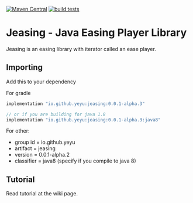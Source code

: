[![Maven Central](https://img.shields.io/maven-central/v/io.github.ye-yu/jeasing.svg?label=Maven%20Central)](https://search.maven.org/search?q=g:%22io.github.ye-yu%22%20AND%20a:%22jeasing%22)
[![build tests](https://github.com/ye-yu/jease-player/workflows/Tests/badge.svg)](https://github.com/ye-yu/jease-player/actions)

# Jeasing - Java Easing Player Library

Jeasing is an easing library with iterator called
an ease player.

## Importing
Add this to your dependency

For gradle
```build.gradle
implementation "io.github.yeyu:jeasing:0.0.1-alpha.3"

// or if you are building for java 1.8
implementation "io.github.yeyu:jeasing:0.0.1-alpha.3:java8"
```

For other:
  - group id = io.github.yeyu
  - artifact = jeasing
  - version = 0.0.1-alpha.2
  - classifier = java8 (specify if you compile to java 8)
  
## Tutorial

Read tutorial at the wiki page.
